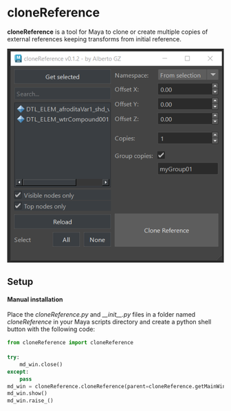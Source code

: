 # cloneReference
**cloneReference** is a tool for Maya to clone or create multiple copies of external references keeping transforms from initial reference.

<img src="https://github.com/AlbertoGZ-dev/cloneReference/blob/main/cloneReference.png"></img>

## Setup

#### Manual installation

Place the *cloneReference.py* and *\_\_init\_\_.py* files in a folder named *cloneReference* in your Maya scripts directory and create a python shell button with the following code:

```python
from cloneReference import cloneReference

try:
    md_win.close()
except:
    pass
md_win = cloneReference.cloneReference(parent=cloneReference.getMainWindow())
md_win.show()
md_win.raise_()
```
